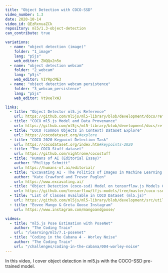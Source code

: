 ```yaml
---
title: "Object Detection with COCO-SSD"
video_number: 1.3
date: 2020-10-14
video_id: QEzRxnuaZCk
repository: ml5/1.3-object-detection
can_contribute: true

variations:
  - name: "object detection (image)"
    folder: "1_image"
    lang: "p5js"
    web_editor: ZNQQx2n5o
  - name: "object detection webcam"
    folder: "2_webcam"
    lang: "p5js"
    web_editor: VIYRpcME3
  - name: "object detection webcam persistence"
    folder: "3_webcam_persistence"
    lang: "p5js"
    web_editor: Vt9xeTxWJ

links:
  - title: "Object Detector ml5.js Reference"
    url: https://github.com/ml5js/ml5-library/blob/development/docs/reference/object-detector.md
  - title: "COCO ml5.js Model and Data Provenance"
    url: https://github.com/ml5js/ml5-library/blob/development/docs/reference/object-detector.md#model-and-data-provenance
  - title: "COCO (Common Objects in Context) Dataset Explore"
    url: https://cocodataset.org/#explore
  - title: "COCO 2020 Keypoint Detection Task"
    url: https://cocodataset.org/index.htm#keypoints-2020
  - title: "The COCO-Stuff dataset"
    url: https://github.com/nightrome/cocostuff
  - title: "Humans of AI (Editorial Essay)"
    author: "Philipp Schmitt"
    url: https://humans-of.ai/editorial/
  - title: "Excavating AI - The Politics of Images in Machine Learning Training Sets"
    author: "Kate Crawford and Trevor Paglen"
    url: https://www.excavating.ai/
  - title: "Object Detection (coco-ssd) Model on tensorflow.js Models GitHub Repository"
    url: https://github.com/tensorflow/tfjs-models/tree/master/coco-ssd
  - title: "List of Classes Available in COCO Dataset (ml5.js)"
    url: https://github.com/ml5js/ml5-library/blob/development/src/utils/COCO_CLASSES.js
  - title: "Eevee Mango & Greta Goose Instagram"
    url: https://www.instagram.com/mangoandgoose/

videos:
  - title: "ml5.js Pose Estimation with PoseNet"
    author: "The Coding Train"
    url: "/learning/ml5/7.1-posenet"
  - title: "Coding in the Cabana 4 - Worley Noise"
    author: "The Coding Train"
    url: "/challenges/coding-in-the-cabana/004-worley-noise"
---
```


In this video, I cover object detection in ml5.js with the COCO-SSD pre-trained model.